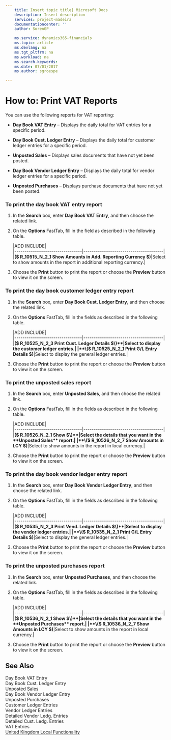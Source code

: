 ```yaml
---
    title: Insert topic title| Microsoft Docs
    description: Insert description
    services: project-madeira
    documentationcenter: ''
    author: SorenGP

    ms.service: dynamics365-financials
    ms.topic: article
    ms.devlang: na
    ms.tgt_pltfrm: na
    ms.workload: na
    ms.search.keywords:
    ms.date: 07/01/2017
    ms.author: sgroespe

---
```

# How to: Print VAT Reports
You can use the following reports for VAT reporting:  
  
-   **Day Book VAT Entry** – Displays the daily total for VAT entries for a specific period.  
  
-   **Day Book Cust. Ledger Entry** – Displays the daily total for customer ledger entries for a specific period.  
  
-   **Unposted Sales** – Displays sales documents that have not yet been posted.  
  
-   **Day Book Vendor Ledger Entry** – Displays the daily total for vendor ledger entries for a specific period.  
  
-   **Unposted Purchases** – Displays purchase documents that have not yet been posted.  
  
### To print the day book VAT entry report  
  
1.  In the **Search** box, enter **Day Book VAT Entry**, and then choose the related link.  
  
2.  On the **Options** FastTab, fill in the field as described in the following table.  
  
    |ADD INCLUDE<!--[!INCLUDE[bp_tablefield](../../includes/bp_tabledescription_md.md)]-->|  
    |---------------------------------|---------------------------------------|  
    |**\($ R\_10515\_N\_2\_1 Show Amounts in Add. Reporting Currency $\)**|Select to show amounts in the report in additional reporting currency.|  
  
3.  Choose the **Print** button to print the report or choose the **Preview** button to view it on the screen.  
  
### To print the day book customer ledger entry report  
  
1.  In the **Search** box, enter **Day Book Cust. Ledger Entry**, and then choose the related link.  
  
2.  On the **Options** FastTab, fill in the fields as described in the following table.  
  
    |ADD INCLUDE<!--[!INCLUDE[bp_tablefield](../../includes/bp_tabledescription_md.md)]-->|  
    |---------------------------------|---------------------------------------|  
    |**\($ R\_10525\_N\_2\_3 Print Cust. Ledger Details $\)**|Select to display the customer ledger entries.|  
    |**\($ R\_10525\_N\_2\_1 Print G\/L Entry Details $\)**|Select to display the general ledger entries.|  
  
3.  Choose the **Print** button to print the report or choose the **Preview** button to view it on the screen.  
  
### To print the unposted sales report  
  
1.  In the **Search** box, enter **Unposted Sales**, and then choose the related link.  
  
2.  On the **Options** FastTab, fill in the fields as described in the following table.  
  
    |ADD INCLUDE<!--[!INCLUDE[bp_tablefield](../../includes/bp_tabledescription_md.md)]-->|  
    |---------------------------------|---------------------------------------|  
    |**\($ R\_10526\_N\_2\_1 Show $\)**|Select the details that you want in the **Unposted Sales** report.|  
    |**\($ R\_10526\_N\_2\_7 Show Amounts in LCY $\)**|Select to show amounts in the report in local currency.|  
  
3.  Choose the **Print** button to print the report or choose the **Preview** button to view it on the screen.  
  
### To print the day book vendor ledger entry report  
  
1.  In the **Search** box, enter **Day Book Vendor Ledger Entry**, and then choose the related link.  
  
2.  On the **Options** FastTab, fill in the fields as described in the following table.  
  
    |ADD INCLUDE<!--[!INCLUDE[bp_tablefield](../../includes/bp_tabledescription_md.md)]-->|  
    |---------------------------------|---------------------------------------|  
    |**\($ R\_10535\_N\_2\_3 Print Vend. Ledger Details $\)**|Select to display the vendor ledger entries.|  
    |**\($ R\_10535\_N\_2\_1 Print G\/L Entry Details $\)**|Select to display the general ledger entries.|  
  
3.  Choose the **Print** button to print the report or choose the **Preview** button to view it on the screen.  
  
### To print the unposted purchases report  
  
1.  In the **Search** box, enter **Unposted Purchases**, and then choose the related link.  
  
2.  On the **Options** FastTab, fill in the fields as described in the following table.  
  
    |ADD INCLUDE<!--[!INCLUDE[bp_tablefield](../../includes/bp_tabledescription_md.md)]-->|  
    |---------------------------------|---------------------------------------|  
    |**\($ R\_10536\_N\_2\_1 Show $\)**|Select the details that you want in the **Unposted Purchases** report.|  
    |**\($ R\_10536\_N\_2\_7 Show Amounts in LCY $\)**|Select to show amounts in the report in local currency.|  
  
3.  Choose the **Print** button to print the report or choose the **Preview** button to view it on the screen.  
  
## See Also  
 Day Book VAT Entry   
 Day Book Cust. Ledger Entry   
 Unposted Sales   
 Day Book Vendor Ledger Entry   
 Unposted Purchases   
 Customer Ledger Entries   
 Vendor Ledger Entries   
 Detailed Vendor Ledg. Entries   
 Detailed Cust. Ledg. Entries   
 VAT Entries   
 [United Kingdom Local Functionality](../united-kingdom-local-functionality.md)
